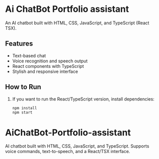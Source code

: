 # Ai ChatBot Portfolio assistant

An AI chatbot built with HTML, CSS, JavaScript, and TypeScript (React TSX).  

## Features
- Text-based chat
- Voice recognition and speech output
- React components with TypeScript
- Stylish and responsive interface

## How to Run
1. If you want to run the React/TypeScript version, install dependencies:
   ```bash
   npm install
   npm start
# AiChatBot-Portfolio-assistant
AI chatbot built with HTML, CSS, JavaScript, and TypeScript. Supports voice commands, text-to-speech, and a React/TSX interface.
